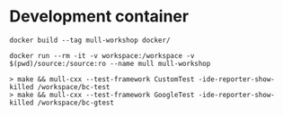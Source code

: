 # Development container

    docker build --tag mull-workshop docker/

    docker run --rm -it -v workspace:/workspace -v $(pwd)/source:/source:ro --name mull mull-workshop

    > make && mull-cxx --test-framework CustomTest -ide-reporter-show-killed /workspace/bc-test
    > make && mull-cxx --test-framework GoogleTest -ide-reporter-show-killed /workspace/bc-gtest
